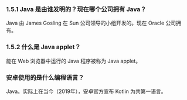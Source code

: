### 1.5.1 Java 是由谁发明的？现在哪个公司拥有 Java？

Java 由 James Gosling 在 Sun 公司领导的小组开发的。现在 Oracle 公司拥有。

### 1.5.2 什么是 Java applet？

能在 Web 浏览器中运行的 Java 程序被称为 Java applet。

### 安卓使用的是什么编程语言？

Java。实际上在当今（2019年），安卓官方宣布 Kotlin 为共第一语言。
